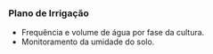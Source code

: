 ### Plano de Irrigação

- Frequência e volume de água por fase da cultura.
- Monitoramento da umidade do solo.


